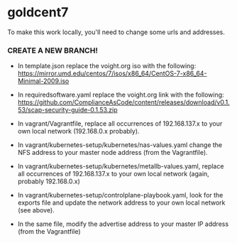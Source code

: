 # goldcent7

To make this work locally, you'll need to change some urls and addresses.
### CREATE A NEW BRANCH!

* In template.json replace the voight.org iso with the following:
https://mirror.umd.edu/centos/7/isos/x86_64/CentOS-7-x86_64-Minimal-2009.iso

* In requiredsoftware.yaml replace the voight.org link with the following:
https://github.com/ComplianceAsCode/content/releases/download/v0.1.53/scap-security-guide-0.1.53.zip

* In vagrant/Vagrantfile, replace all occurrences of 192.168.137.x to your own local network (192.168.0.x probably).

* In vagrant/kubernetes-setup/kubernetes/nas-values.yaml change the NFS address to your master node address (from the Vagrantfile).

* In vagrant/kubernetes-setup/kubernetes/metallb-values.yaml, replace all occurrences of 192.168.137.x to your own local network (again, probably 192.168.0.x)

* In vagrant/kubernetes-setup/controlplane-playbook.yaml, look for the exports file and update the network address to your own local network (see above).

* In the same file, modify the advertise address to your master IP address (from the Vagrantfile)
